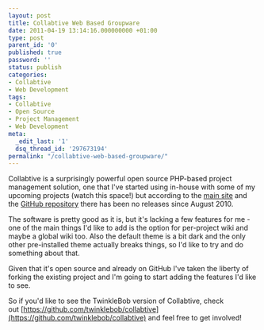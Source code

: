 ```yaml
---
layout: post
title: Collabtive Web Based Groupware
date: 2011-04-19 13:14:16.000000000 +01:00
type: post
parent_id: '0'
published: true
password: ''
status: publish
categories:
- Collabtive
- Web Development
tags:
- Collabtive
- Open Source
- Project Management
- Web Development
meta:
  _edit_last: '1'
  dsq_thread_id: '297673194'
permalink: "/collabtive-web-based-groupware/"
---
```

Collabtive is a surprisingly powerful open source PHP-based project management solution, one that I've started using in-house with some of my upcoming projects (watch this space!) but according to the [main site](http://collabtive.o-dyn.de/ "Collabtive at Open Dynamics") and the [GitHub repository](https://github.com/rphl/collabtive "Open Dynamics Collabtive on GitHub") there has been no releases since August 2010.

<!--more-->

The software is pretty good as it is, but it's lacking a few features for me - one of the main things I'd like to add is the option for per-project wiki and maybe a global wiki too. Also the default theme is a bit dark and the only other pre-installed theme actually breaks things, so I'd like to try and do something about that.

Given that it's open source and already on GitHub I've taken the liberty of forking the existing project and I'm going to start adding the features I'd like to see.

So if you'd like to see the TwinkleBob version of Collabtive, check out [https://github.com/twinklebob/collabtive](https://github.com/twinklebob/collabtive) and feel free to get involved!
